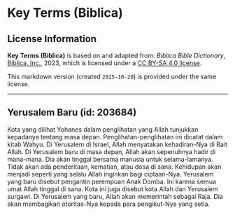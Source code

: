 # Key Terms (Biblica)

## License Information

**Key Terms (Biblica)** is based on and adapted from: _Biblica Bible Dictionary_, [Biblica, Inc.](https://www.biblica.com/), 2023, which is licensed under a [CC BY-SA 4.0 license](https://creativecommons.org/licenses/by-sa/4.0/legalcode.en).

This markdown version (created `2025-10-20`) is provided under the same license.



--------------------------------

## Yerusalem Baru (id: 203684)

Kota yang dilihat Yohanes dalam penglihatan yang Allah tunjukkan kepadanya tentang masa depan. Penglihatan\-penglihatan ini dicatat dalam kitab Wahyu. Di Yerusalem di Israel, Allah menyatakan kehadiran\-Nya di Bait Allah. Di Yerusalem baru di masa depan, Allah akan sepenuhnya hadir di mana\-mana. Dia akan tinggal bersama manusia untuk selama\-lamanya. Tidak akan ada penderitaan, kematian, atau dosa di sana. Kehidupan akan menjadi seperti yang selalu Allah inginkan bagi ciptaan\-Nya. Yerusalem yang baru disebut pengantin perempuan Anak Domba. Ini karena semua umat Allah tinggal di sana. Kota ini juga disebut kota Allah dan Yerusalem surgawi. Di Yerusalem yang baru, Allah akan memerintah sebagai Raja. Dia akan membagikan otoritas\-Nya kepada para pengikut\-Nya yang setia.


